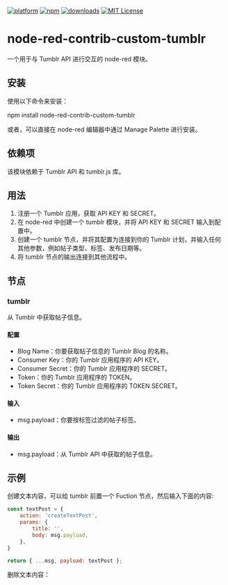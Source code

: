 [![platform](https://img.shields.io/badge/platform-Node--RED-red)](https://nodered.org)
[![npm](https://img.shields.io/npm/v/node-red-contrib-tumblr.svg)](https://www.npmjs.com/package/node-red-contrib-tumblr)
[![downloads](https://img.shields.io/npm/dt/node-red-contrib-tumblr.svg)](https://www.npmjs.com/package/node-red-contrib-tumblr)
[![MIT License](https://img.shields.io/badge/license-MIT-blue.svg)](https://github.com/HaroldPetersInskipp/node-red-contrib-tumblr/blob/main/LICENSE)

# node-red-contrib-custom-tumblr

一个用于与 Tumblr API 进行交互的 node-red 模块。

## 安装

使用以下命令来安装：

npm install node-red-contrib-custom-tumblr


或者，可以直接在 node-red 编辑器中通过 Manage Palette 进行安装。

## 依赖项

该模块依赖于 Tumblr API 和 tumblr.js 库。

## 用法

1. 注册一个 Tumblr 应用，获取 API KEY 和 SECRET。
2. 在 node-red 中创建一个 tumblr 模块，并将 API KEY 和 SECRET 输入到配置中。
3. 创建一个 tumblr 节点，并将其配置为连接到你的 Tumblr 计划，并输入任何其他参数，例如帖子类型、标签、发布日期等。
4. 将 tumblr 节点的输出连接到其他流程中。

## 节点

### tumblr

从 Tumblr 中获取帖子信息。

#### 配置

- Blog Name：你要获取帖子信息的 Tumblr Blog 的名称。
- Consumer Key：你的 Tumblr 应用程序的 API KEY。
- Consumer Secret：你的 Tumblr 应用程序的 SECRET。
- Token：你的 Tumblr 应用程序的 TOKEN。
- Token Secret：你的 Tumblr 应用程序的 TOKEN SECRET。

#### 输入

- msg.payload：你要按标签过滤的帖子标签。

#### 输出

- msg.payload：从 Tumblr API 中获取的帖子信息。

## 示例

创建文本内容，可以给 tumblr 前置一个 Fuction 节点，然后输入下面的内容:
```js
const textPost = {
    action: 'createTextPost',
    params: {
        title: '',
        body: msg.payload,
    },
}

return { ...msg, payload: textPost };
```

删除文本内容：
```js

```
